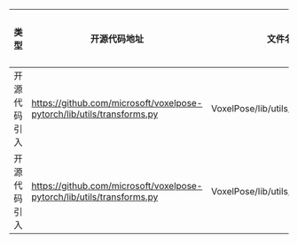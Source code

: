 | 类型   | 开源代码地址 | 文件名     | 公网IP地址/公网URL地址/域名/邮箱地址 | 用途说明   |
|------|--------|---------|------------------------|--------|
| 开源代码引入 | https://github.com/microsoft/voxelpose-pytorch/lib/utils/transforms.py | VoxelPose/lib/utils/transforms.py | http://stackoverflow.com/a/18927641/1884420 | 相关说明 |
| 开源代码引入 | https://github.com/microsoft/voxelpose-pytorch/lib/utils/transforms.py | VoxelPose/lib/utils/transforms.py | http://docs.opencv.org/2.4/doc/tutorials/calib3d/camera_calibration/camera_calibration.html | 相关说明 |

